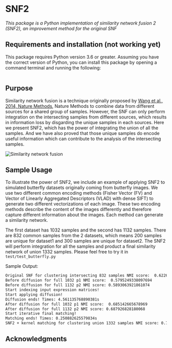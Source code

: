 # SNF2
*This package is a Python implementation of similarity network fusion 2 (SNF2), an improvement method for the original SNF*


## Requirements and installation (not working yet)
This package requires Python version 3.6 or greater. Assuming you have the correct version of Python, you can install this package by opening a command terminal and running the following:
```bash

```

## Purpose
Similarity network fusion is a technique originally proposed by [Wang et al., 2014, Nature Methods](https://www.ncbi.nlm.nih.gov/pubmed/24464287), Nature Methods to combine data from different sources for a shared group of samples. However, the SNF can only perform integration on the intersecting samples from different sources, which results in information loss by disgarding the unique samples in each sources. Here we present SNF2, which has the power of integrating the union of all the samples. And we have also proved that those unique samples do encode useful information which can contribute to the analysis of the intersecting samples.

![Similarity network fusion](https://media.nature.com/lw926/nature-assets/nmeth/journal/v11/n3/images/nmeth.2810-F1.jpg)



## Sample Usage
To illustrate the power of SNF2, we include an example of applying SNF2 to simulated butterfly datasets originally coming from butterfly images. We use two different common encoding methods (Fisher Vector (FV) and Vector of Linearly Aggregated Descriptors (VLAD) with dense SIFT) to generate two different vectorizations of each image. These two encoding methods describe the content of the images differently and therefore capture different information about the images. Each method can generate a similarity network. 

The first dataset has 1032 samples and the second has 1132 samples. There are 832 common samples from the 2 datasets, which means 200 samples are unique for dataset1 and 300 samples are unique for dataset2. The SNF2 will perform integration for all the samples and product a final similarity network of union 1332 samples. Please feel free to try it in `test/test_butterfly.py`

Sample Output:
```bash
Original SNF for clustering intersecting 832 samples NMI score:  0.6226555202570552
Before diffusion for full 1032 p1 NMI score:  0.5795249338097694
Before diffusion for full 1132 p2 NMI score: 0.5893063921861074
Start indexing input expression matrices!
Start applying diffusion!
Diffusion ends! Times: 4.561135768890381s
After diffusion for full 1032 p1 NMI score:  0.685142665678969
After diffusion for full 1132 p2 NMI score: 0.687926828180068
Start iterative final matching!
Matching ends! Times: 0.250882625579834s
SNF2 + kernel matching for clustering union 1332 samples NMI score: 0.7420092262408033
```



## Acknowledgments

